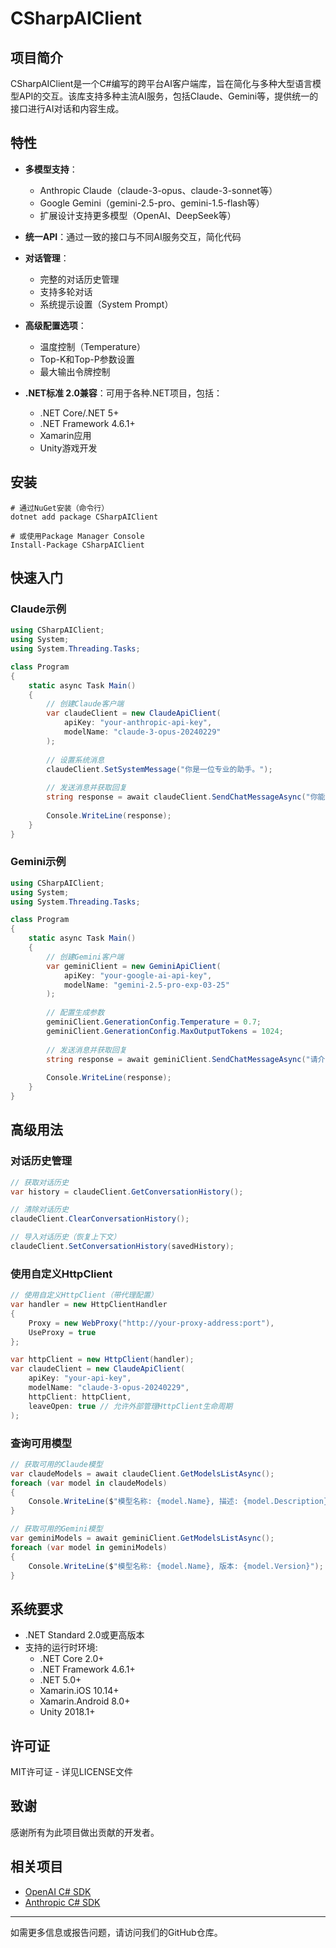 
# CSharpAIClient

## 项目简介

CSharpAIClient是一个C#编写的跨平台AI客户端库，旨在简化与多种大型语言模型API的交互。该库支持多种主流AI服务，包括Claude、Gemini等，提供统一的接口进行AI对话和内容生成。

## 特性

- **多模型支持**：
  - Anthropic Claude（claude-3-opus、claude-3-sonnet等）
  - Google Gemini（gemini-2.5-pro、gemini-1.5-flash等）
  - 扩展设计支持更多模型（OpenAI、DeepSeek等）

- **统一API**：通过一致的接口与不同AI服务交互，简化代码

- **对话管理**：
  - 完整的对话历史管理
  - 支持多轮对话
  - 系统提示设置（System Prompt）

- **高级配置选项**：
  - 温度控制（Temperature）
  - Top-K和Top-P参数设置
  - 最大输出令牌控制

- **.NET标准 2.0兼容**：可用于各种.NET项目，包括：
  - .NET Core/.NET 5+
  - .NET Framework 4.6.1+
  - Xamarin应用
  - Unity游戏开发

## 安装


```shell
# 通过NuGet安装（命令行）
dotnet add package CSharpAIClient

# 或使用Package Manager Console
Install-Package CSharpAIClient

```

## 快速入门

### Claude示例


```csharp
using CSharpAIClient;
using System;
using System.Threading.Tasks;

class Program
{
    static async Task Main()
    {
        // 创建Claude客户端
        var claudeClient = new ClaudeApiClient(
            apiKey: "your-anthropic-api-key",
            modelName: "claude-3-opus-20240229"
        );
        
        // 设置系统消息
        claudeClient.SetSystemMessage("你是一位专业的助手。");
        
        // 发送消息并获取回复
        string response = await claudeClient.SendChatMessageAsync("你能告诉我关于人工智能的最新进展吗？");
        
        Console.WriteLine(response);
    }
}

```

### Gemini示例


```csharp
using CSharpAIClient;
using System;
using System.Threading.Tasks;

class Program
{
    static async Task Main()
    {
        // 创建Gemini客户端
        var geminiClient = new GeminiApiClient(
            apiKey: "your-google-ai-api-key",
            modelName: "gemini-2.5-pro-exp-03-25"
        );
        
        // 配置生成参数
        geminiClient.GenerationConfig.Temperature = 0.7;
        geminiClient.GenerationConfig.MaxOutputTokens = 1024;
        
        // 发送消息并获取回复
        string response = await geminiClient.SendChatMessageAsync("请介绍量子计算的基本概念");
        
        Console.WriteLine(response);
    }
}

```

## 高级用法

### 对话历史管理


```csharp
// 获取对话历史
var history = claudeClient.GetConversationHistory();

// 清除对话历史
claudeClient.ClearConversationHistory();

// 导入对话历史（恢复上下文）
claudeClient.SetConversationHistory(savedHistory);

```

### 使用自定义HttpClient


```csharp
// 使用自定义HttpClient（带代理配置）
var handler = new HttpClientHandler
{
    Proxy = new WebProxy("http://your-proxy-address:port"),
    UseProxy = true
};

var httpClient = new HttpClient(handler);
var claudeClient = new ClaudeApiClient(
    apiKey: "your-api-key",
    modelName: "claude-3-opus-20240229",
    httpClient: httpClient,
    leaveOpen: true // 允许外部管理HttpClient生命周期
);

```

### 查询可用模型


```csharp
// 获取可用的Claude模型
var claudeModels = await claudeClient.GetModelsListAsync();
foreach (var model in claudeModels)
{
    Console.WriteLine($"模型名称: {model.Name}, 描述: {model.Description}");
}

// 获取可用的Gemini模型
var geminiModels = await geminiClient.GetModelsListAsync();
foreach (var model in geminiModels)
{
    Console.WriteLine($"模型名称: {model.Name}, 版本: {model.Version}");
}

```

## 系统要求

- .NET Standard 2.0或更高版本
- 支持的运行时环境:
  - .NET Core 2.0+
  - .NET Framework 4.6.1+
  - .NET 5.0+
  - Xamarin.iOS 10.14+
  - Xamarin.Android 8.0+
  - Unity 2018.1+

## 许可证

MIT许可证 - 详见LICENSE文件

## 致谢

感谢所有为此项目做出贡献的开发者。

## 相关项目

- [OpenAI C# SDK](https://github.com/openai/openai-dotnet)
- [Anthropic C# SDK](https://github.com/anthropics/anthropic-sdk-csharp)

---

如需更多信息或报告问题，请访问我们的GitHub仓库。
